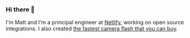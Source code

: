 ### Hi there 👋
I'm Matt and I'm a principal engineer at [Netlify](https://github.com/netlify), working on open source integrations. I also created [the fastest camera flash that you can buy](https://www.vela.io). 
<!--
**ascorbic/ascorbic** is a ✨ _special_ ✨ repository because its `README.md` (this file) appears on your GitHub profile.

Here are some ideas to get you started:

- 🔭 I’m currently working on ...
- 🌱 I’m currently learning ...
- 👯 I’m looking to collaborate on ...
- 🤔 I’m looking for help with ...
- 💬 Ask me about ...
- 📫 How to reach me: ...
- 😄 Pronouns: ...
- ⚡ Fun fact: ...
-->
